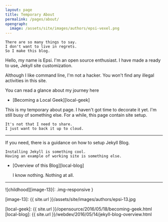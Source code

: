 ```yaml
---
layout: page
title: Temporary About
permalink: /pages/about/
opengraph:
  image: /assets/site/images/authors/epsi-vexel.png
---
```

 
	There are so many things to say.
	I don't want to live in regrets.
	So I make this blog.

Hello, my name is Epsi. I'm an open source enthusiast.
I have made a ready to use, Jekyll site customization.

Although I like command line, I'm not a hacker.
You won't find any illegal activities in this site.

You can read a glance about my journey here

* [Becoming a Local Geek][local-geek]

This is my temporary about page. 
I haven't got time to decorate it yet.
I'm still busy of something else.
For a while, this page contain site setup.

	It's not that I need to share.
	I just want to back it up to cloud.

-- -- --

If you need, there is a guidance on how to setup Jekyll Blog.

	Installing Jekyll is something cool.
	Having an example of working site is something else.

* [Overview of this Blog][local-blog]

	I know nothing. Nothing at all.

-- -- --

![childhood][image-13]{: .img-responsive }



[//]: <> ( -- -- -- links below -- -- -- )

[image-13]: {{ site.url }}/assets/site/images/authors/epsi-13.jpg

[local-geek]: {{ site.url }}/opensource/2016/05/18/becoming-geek.html
[local-blog]: {{ site.url }}/webdev/2016/05/14/jekyll-blog-overview.html
